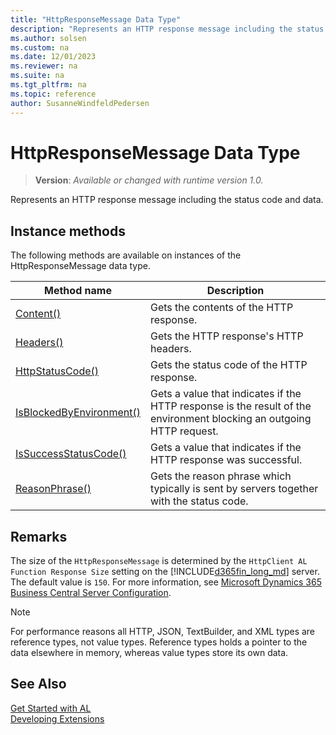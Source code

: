 ```yaml
---
title: "HttpResponseMessage Data Type"
description: "Represents an HTTP response message including the status code and data."
ms.author: solsen
ms.custom: na
ms.date: 12/01/2023
ms.reviewer: na
ms.suite: na
ms.tgt_pltfrm: na
ms.topic: reference
author: SusanneWindfeldPedersen
---
```

[//]: # (START>DO_NOT_EDIT)
[//]: # (IMPORTANT:Do not edit any of the content between here and the END>DO_NOT_EDIT.)
[//]: # (Any modifications should be made in the .xml files in the ModernDev repo.)
# HttpResponseMessage Data Type
> **Version**: _Available or changed with runtime version 1.0._

Represents an HTTP response message including the status code and data.



## Instance methods
The following methods are available on instances of the HttpResponseMessage data type.

|Method name|Description|
|-----------|-----------|
|[Content()](httpresponsemessage-content-method.md)|Gets the contents of the HTTP response.|
|[Headers()](httpresponsemessage-headers-method.md)|Gets the HTTP response's HTTP headers.|
|[HttpStatusCode()](httpresponsemessage-httpstatuscode-method.md)|Gets the status code of the HTTP response.|
|[IsBlockedByEnvironment()](httpresponsemessage-isblockedbyenvironment-method.md)|Gets a value that indicates if the HTTP response is the result of the environment blocking an outgoing HTTP request.|
|[IsSuccessStatusCode()](httpresponsemessage-issuccessstatuscode-method.md)|Gets a value that indicates if the HTTP response was successful.|
|[ReasonPhrase()](httpresponsemessage-reasonphrase-method.md)|Gets the reason phrase which typically is sent by servers together with the status code.|

[//]: # (IMPORTANT: END>DO_NOT_EDIT)

## Remarks
The size of the `HttpResponseMessage` is determined by the `HttpClient AL Function Response Size` setting on the [!INCLUDE[d365fin_long_md](../../includes/d365fin_long_md.md)] server. The default value is `150`. For more information, see [Microsoft Dynamics 365 Business Central Server Configuration](../../../administration/configure-server-instance.md).

> [!NOTE]   
> For performance reasons all HTTP, JSON, TextBuilder, and XML types are reference types, not value types. Reference types holds a pointer to the data elsewhere in memory, whereas value types store its own data.

## See Also
[Get Started with AL](../../devenv-get-started.md)  
[Developing Extensions](../../devenv-dev-overview.md)  